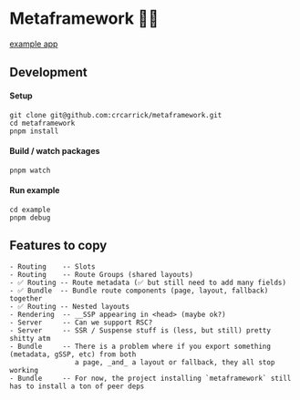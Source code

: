 # Metaframework 🤷‍♂️

[example app](./example)

## Development

#### Setup

```shell
git clone git@github.com:crcarrick/metaframework.git
cd metaframework
pnpm install
```

#### Build / watch packages

```shell
pnpm watch
```

#### Run example

```shell
cd example
pnpm debug
```

## Features to copy

```
- Routing    -- Slots
- Routing    -- Route Groups (shared layouts)
- ✅ Routing -- Route metadata (✅ but still need to add many fields)
- ✅ Bundle  -- Bundle route components (page, layout, fallback) together
- ✅ Routing -- Nested layouts
- Rendering  -- __SSP appearing in <head> (maybe ok?)
- Server     -- Can we support RSC?
- Server     -- SSR / Suspense stuff is (less, but still) pretty shitty atm
- Bundle     -- There is a problem where if you export something (metadata, gSSP, etc) from both
                a page, _and_ a layout or fallback, they all stop working
- Bundle     -- For now, the project installing `metaframework` still has to install a ton of peer deps
```
